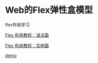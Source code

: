 # Web的Flex弹性盒模型

flex布局学习

[Flex 布局教程：语法篇](http://www.ruanyifeng.com/blog/2015/07/flex-grammar.html)

[Flex 布局教程：实例篇](http://www.ruanyifeng.com/blog/2015/07/flex-examples.html)

[demo](http://htmlpreview.github.io/?https://github.com/ChenXiaoMian/demo/blob/master/flex/web_flex.html)
